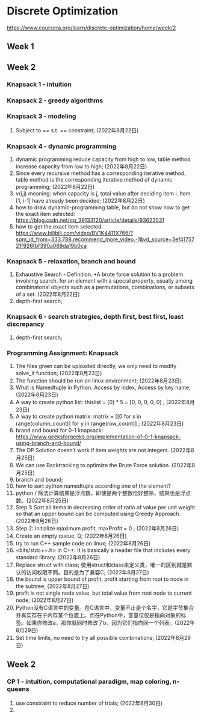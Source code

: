 # Discrete Optimization
https://www.coursera.org/learn/discrete-optimization/home/week/2

## Week 1


## Week 2
### Knapsack 1 - intuition

### Knapsack 2 - greedy algorithms

### Knapsack 3 - modeling
1. Subject to == s.t. == constraint; (2022年8月22日)

### Knapsack 4 - dynamic programming
1.  dynamic programming reduce capacity from high to low, table method increase capacity from low to high; (2022年8月22日)
2.  Since every recursive method has a corresponding iterative method, table method is the corresponding iterative method of dynamic programming; (2022年8月22日)
3. v(i,j) meaning: when capacity is j, total value after deciding item i. Item [1, i-1] have already been decided; (2022年8月22日)
4. how to draw dynamic-programming table, but do not show how to get the exact item selected: https://blog.csdn.net/qq_39133120/article/details/93623531 
5. how to get the exact item selected: https://www.bilibili.com/video/BV1K4411X766/?spm_id_from=333.788.recommend_more_video.-1&vd_source=3ef4175721f926fbf390a069da19b0ca

### Knapsack 5 - relaxation, branch and bound
1. Exhaustive Search - Definition. •A brute force solution to a problem involving search. for an element with a special property, usually among combinatorial objects such as a permutations, combinations, or subsets of a set. (2022年8月22日)
2. depth-first search; 

### Knapsack 6 - search strategies, depth first, best first, least discrepancy
1. depth-first search; 

### Programming Assignment: Knapsack
1. The files given can be uploaded directly, we only need to modify solve_it function; (2022年8月23日)
2. The function should be run on linux environment; (2022年8月23日)
3. What is Namedtuple in Python: Access by index, Access by key name; (2022年8月23日)
4. A way to create python list: thislist = [0] * 5 = [0, 0, 0, 0, 0] ; (2022年8月23日)
5. A way to create python matrix: matrix = [[0 for x in range(column_count)] for y in range(row_count)] ; (2022年8月23日)
6. brand and bound for 0-1 knapsack: https://www.geeksforgeeks.org/implementation-of-0-1-knapsack-using-branch-and-bound/
7. The DP Solution doesn’t work if item weights are not integers. (2022年8月25日)
8. We can use Backtracking to optimize the Brute Force solution. (2022年8月25日)
9. branch and bound; 
10. how to sort python namedtuple according one of the element? 
11. python / 除法计算结果是浮点数，即使是两个整数恰好整除，结果也是浮点数。(2022年8月25日)
12. Step 1: Sort all items in decreasing order of ratio of value per unit weight so that an upper bound can be computed using Greedy Approach. (2022年8月26日)
13. Step 2: Initialize maximum profit, maxProfit = 0 ; (2022年8月26日)
14. Create an empty queue, Q; (2022年8月26日)
15. try to run C++ sample code on linux; (2022年8月26日)
16. <bits/stdc++.h> in C++: It is basically a header file that includes every standard library. (2022年8月26日)
17. Replace struct with class; 使用struct和class来定义类，唯一的区别就是默认的访问权限不同。目的是为了兼容C; (2022年8月27日)
18. the bound is upper bound of profit, profit starting from root to node in the subtree; (2022年8月27日)
19. profit is not single node value, but total value from root node to current node; (2022年8月27日)
20. Python没有C语言中的变量。在C语言中，变量不止是个名字，它是字节集合并真实存在于内存某个位置上。而在Python中，变量仅仅是指向对象的标签。如果你修改a，那你就同时修改了b，因为它们指向同一个列表。(2022年8月29日)
21. Set time limits, no need to try all possible combinations; (2022年8月29日)


## Week 2
### CP 1 - intuition, computational paradigm, map coloring, n-queens
1. use constraint to reduce number of trials; (2022年8月30日)
2. 













